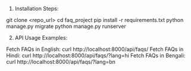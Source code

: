 1. Installation Steps:

git clone <repo_url>
cd faq_project
pip install -r requirements.txt
python manage.py migrate
python manage.py runserver



2. API Usage Examples:

Fetch FAQs in English: curl http://localhost:8000/api/faqs/
Fetch FAQs in Hindi: curl http://localhost:8000/api/faqs/?lang=hi
Fetch FAQs in Bengali: curl http://localhost:8000/api/faqs/?lang=bn